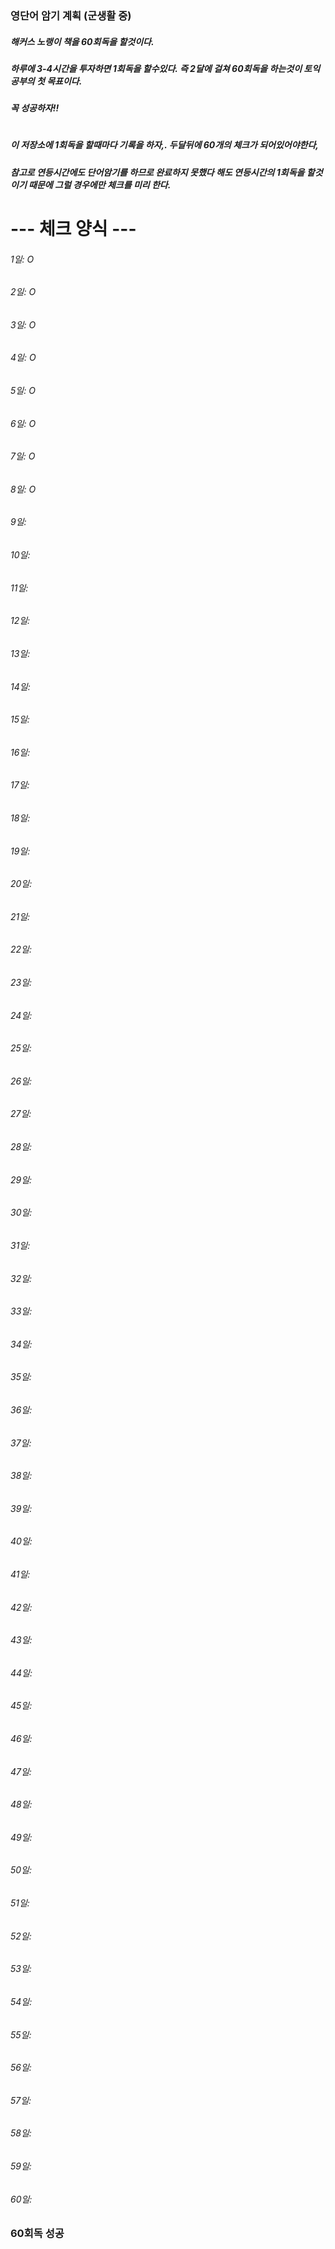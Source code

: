 ### 영단어 암기 계획 (군생활 중)
##### 해커스 노랭이 책을 60회독을 할것이다.
##### 하루에 3-4시간을 투자하면 1회독을 할수있다. 즉 2달에 걸쳐 60회독을 하는것이 토익공부의 첫 목표이다.
##### 꼭 성공하자!!

#

##### 이 저장소에 1회독을 할때마다 기록을 하자,. 두달뒤에 60개의 체크가 되어있어야한다, 
##### 참고로 연등시간에도 단어암기를 하므로 완료하지 못했다 해도 연등시간의 1회독을 할것이기 때문에 그럴 경우에만 체크를 미리 한다.
# --- 체크 양식 ---
###### 1일:   O          
###### 2일:   O        
###### 3일:   O         
###### 4일:   O        
###### 5일:   O        
###### 6일:   O        
###### 7일:   O         
###### 8일:   O         
###### 9일:            
###### 10일:           
###### 11일:           
###### 12일:           
###### 13일:           
###### 14일:           
###### 15일:           
###### 16일:           
###### 17일:           
###### 18일:           
###### 19일:           
###### 20일:           
###### 21일:
###### 22일:
###### 23일:
###### 24일:
###### 25일:
###### 26일:
###### 27일:
###### 28일:
###### 29일:
###### 30일:
###### 31일:            
###### 32일:            
###### 33일:            
###### 34일:            
###### 35일:            
###### 36일:            
###### 37일:            
###### 38일:            
###### 39일:            
###### 40일:           
###### 41일:           
###### 42일:           
###### 43일:           
###### 44일:           
###### 45일:           
###### 46일:           
###### 47일:           
###### 48일:           
###### 49일:           
###### 50일:           
###### 51일:
###### 52일:
###### 53일:
###### 54일:
###### 55일:
###### 56일:
###### 57일:
###### 58일:
###### 59일:
###### 60일:

### 60회독 성공
